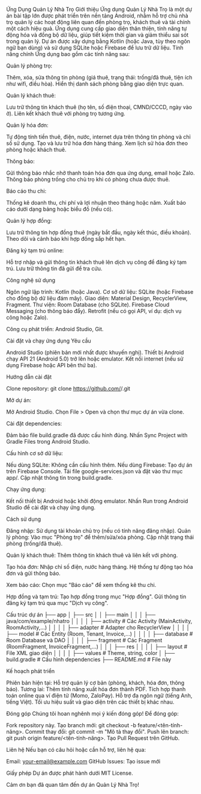 Ứng Dụng Quản Lý Nhà Trọ
Giới thiệu
Ứng dụng Quản Lý Nhà Trọ là một dự án bài tập lớn được phát triển trên nền tảng Android, nhằm hỗ trợ chủ nhà trọ quản lý các hoạt động liên quan đến phòng trọ, khách thuê và tài chính một cách hiệu quả. Ứng dụng cung cấp giao diện thân thiện, tính năng tự động hóa và đồng bộ dữ liệu, giúp tiết kiệm thời gian và giảm thiểu sai sót trong quản lý.
Dự án được xây dựng bằng Kotlin (hoặc Java, tùy theo ngôn ngữ bạn dùng) và sử dụng SQLite hoặc Firebase để lưu trữ dữ liệu.
Tính năng chính
Ứng dụng bao gồm các tính năng sau:

Quản lý phòng trọ:

Thêm, xóa, sửa thông tin phòng (giá thuê, trạng thái: trống/đã thuê, tiện ích như wifi, điều hòa).
Hiển thị danh sách phòng bằng giao diện trực quan.


Quản lý khách thuê:

Lưu trữ thông tin khách thuê (họ tên, số điện thoại, CMND/CCCD, ngày vào ở).
Liên kết khách thuê với phòng trọ tương ứng.


Quản lý hóa đơn:

Tự động tính tiền thuê, điện, nước, internet dựa trên thông tin phòng và chỉ số sử dụng.
Tạo và lưu trữ hóa đơn hàng tháng.
Xem lịch sử hóa đơn theo phòng hoặc khách thuê.


Thông báo:

Gửi thông báo nhắc nhở thanh toán hóa đơn qua ứng dụng, email hoặc Zalo.
Thông báo phòng trống cho chủ trọ khi có phòng chưa được thuê.


Báo cáo thu chi:

Thống kê doanh thu, chi phí và lợi nhuận theo tháng hoặc năm.
Xuất báo cáo dưới dạng bảng hoặc biểu đồ (nếu có).


Quản lý hợp đồng:

Lưu trữ thông tin hợp đồng thuê (ngày bắt đầu, ngày kết thúc, điều khoản).
Theo dõi và cảnh báo khi hợp đồng sắp hết hạn.


Đăng ký tạm trú online:

Hỗ trợ nhập và gửi thông tin khách thuê lên dịch vụ công để đăng ký tạm trú.
Lưu trữ thông tin đã gửi để tra cứu.



Công nghệ sử dụng

Ngôn ngữ lập trình: Kotlin (hoặc Java).
Cơ sở dữ liệu: SQLite (hoặc Firebase cho đồng bộ dữ liệu đám mây).
Giao diện: Material Design, RecyclerView, Fragment.
Thư viện:
Room Database (cho SQLite).
Firebase Cloud Messaging (cho thông báo đẩy).
Retrofit (nếu có gọi API, ví dụ: dịch vụ công hoặc Zalo).


Công cụ phát triển: Android Studio, Git.

Cài đặt và chạy ứng dụng
Yêu cầu

Android Studio (phiên bản mới nhất được khuyến nghị).
Thiết bị Android chạy API 21 (Android 5.0) trở lên hoặc emulator.
Kết nối internet (nếu sử dụng Firebase hoặc API bên thứ ba).

Hướng dẫn cài đặt

Clone repository:
git clone https://github.com/<your-username>/<your-repo-name>.git


Mở dự án:

Mở Android Studio.
Chọn File > Open và chọn thư mục dự án vừa clone.


Cài đặt dependencies:

Đảm bảo file build.gradle đã được cấu hình đúng.
Nhấn Sync Project with Gradle Files trong Android Studio.


Cấu hình cơ sở dữ liệu:

Nếu dùng SQLite: Không cần cấu hình thêm.
Nếu dùng Firebase:
Tạo dự án trên Firebase Console.
Tải file google-services.json và đặt vào thư mục app/.
Cập nhật thông tin trong build.gradle.




Chạy ứng dụng:

Kết nối thiết bị Android hoặc khởi động emulator.
Nhấn Run trong Android Studio để cài đặt và chạy ứng dụng.



Cách sử dụng

Đăng nhập: Sử dụng tài khoản chủ trọ (nếu có tính năng đăng nhập).
Quản lý phòng:
Vào mục "Phòng trọ" để thêm/sửa/xóa phòng.
Cập nhật trạng thái phòng (trống/đã thuê).


Quản lý khách thuê:
Thêm thông tin khách thuê và liên kết với phòng.


Tạo hóa đơn:
Nhập chỉ số điện, nước hàng tháng.
Hệ thống tự động tạo hóa đơn và gửi thông báo.


Xem báo cáo:
Chọn mục "Báo cáo" để xem thống kê thu chi.


Hợp đồng và tạm trú:
Tạo hợp đồng trong mục "Hợp đồng".
Gửi thông tin đăng ký tạm trú qua mục "Dịch vụ công".



Cấu trúc dự án
├── app
│   ├── src
│   │   ├── main
│   │   │   ├── java/com/example/nhatro
│   │   │   │   ├── activity      # Các Activity (MainActivity, RoomActivity,...)
│   │   │   │   ├── adapter       # Adapter cho RecyclerView
│   │   │   │   ├── model        # Các Entity (Room, Tenant, Invoice,...)
│   │   │   │   ├── database     # Room Database và DAO
│   │   │   │   ├── fragment     # Các Fragment (RoomFragment, InvoiceFragment,...)
│   │   │   ├── res
│   │   │   │   ├── layout       # File XML giao diện
│   │   │   │   ├── values       # Theme, string, color
│   ├── build.gradle             # Cấu hình dependencies
├── README.md                    # File này

Kế hoạch phát triển

Phiên bản hiện tại: Hỗ trợ quản lý cơ bản (phòng, khách, hóa đơn, thông báo).
Tương lai:
Thêm tính năng xuất hóa đơn thành PDF.
Tích hợp thanh toán online qua ví điện tử (Momo, ZaloPay).
Hỗ trợ đa ngôn ngữ (tiếng Anh, tiếng Việt).
Tối ưu hiệu suất và giao diện trên các thiết bị khác nhau.



Đóng góp
Chúng tôi hoan nghênh mọi ý kiến đóng góp! Để đóng góp:

Fork repository này.
Tạo branch mới: git checkout -b feature/<tên-tính-năng>.
Commit thay đổi: git commit -m "Mô tả thay đổi".
Push lên branch: git push origin feature/<tên-tính-năng>.
Tạo Pull Request trên GitHub.

Liên hệ
Nếu bạn có câu hỏi hoặc cần hỗ trợ, liên hệ qua:

Email: your-email@example.com
GitHub Issues: Tạo issue mới

Giấy phép
Dự án được phát hành dưới MIT License.

Cảm ơn bạn đã quan tâm đến dự án Quản Lý Nhà Trọ!
